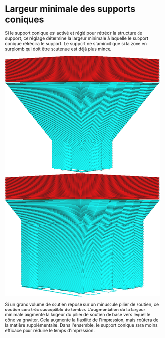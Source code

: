 Largeur minimale des supports coniques
====
Si le support conique est activé et réglé pour rétrécir la structure de support, ce réglage détermine la largeur minimale à laquelle le support conique rétrécira le support. Le support ne s'amincit que si la zone en surplomb qui doit être soutenue est déjà plus mince.

![Une largeur minimale de 5 mm](../../../articles/images/support_conical_enabled.png)
![Une largeur minimale de 15 mm](../../../articles/images/support_conical_min_width_20.png)

Si un grand volume de soutien repose sur un minuscule pilier de soutien, ce soutien sera très susceptible de tomber. L'augmentation de la largeur minimale augmente la largeur du pilier de soutien de base vers lequel le cône va graviter. Cela augmente la fiabilité de l'impression, mais coûtera de la matière supplémentaire. Dans l'ensemble, le support conique sera moins efficace pour réduire le temps d'impression.
